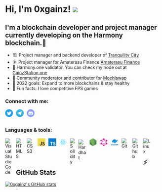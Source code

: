 # Hi, I'm 0xgainz! <img src="https://media.giphy.com/media/hvRJCLFzcasrR4ia7z/giphy.gif" width="28">

## I'm a blockchain developer and project manager currently developing on the Harmony blockchain.🤠

- 🏗️ Project manager and backend developer of [Tranquility City](https://tranquilitycity.one/) 
- ☀️ Project manager for Amaterasu Finance [Amaterasu Finance](https://www.amaterasu.finance/#/swap)
- 🤙 Harmony.one validator. You can check my node out at [GainzStation.one](https://gainzstation.one/)
- 🍡 Community moderator and contributor for [Mochiswap](https://mochiswap.io/)   
- 🥅 2022 goals: Expand to more blockchains & stay healthy
- 🔫 Fun facts: I love competitive FPS games

### Connect with me:
<a href ="https://twitter.com/0xgainzzz"><img align ="left" alt="Twitter" width="25px" src="./img/twitter.svg" style="padding-right:10px;"></a>
<a href ="https://t.me/GainzStation"><img align ="left" alt="Telegram" width="25px" src="./img/telegram.svg" style="padding-right:10px;"></a>
<a href ="https://discord.com/invite/tranquilitycity"><img align ="left" alt="Discord" width="25px" src="./img/discord.svg" style="padding-right:10px;"></a>

<br />
<br />

### Languages & tools:
<img align ="left" alt="Visual Studio Code" width="25px" src="https://cdn.jsdelivr.net/gh/devicons/devicon/icons/vscode/vscode-original.svg" style="padding-right:10px;" >
<img align="left"alt="HTML5" width="25px" src="https://cdn.jsdelivr.net/gh/devicons/devicon/icons/html5/html5-original.svg" style="padding-right:10px;" >
<img align="left" alt="CSS3" width="25px" src="https://cdn.jsdelivr.net/gh/devicons/devicon/icons/css3/css3-original.svg" style="padding-right:10px;" >
<img align="left" alt="JavaScript" width="25px" src="https://raw.githubusercontent.com/github/explore/80688e429a7d4ef2fca1e82350fe8e3517d3494d/topics/javascript/javascript.png" style="padding-right:10px;" />
<img align="left" alt="TypeScript" width="25px" src="https://raw.githubusercontent.com/github/explore/80688e429a7d4ef2fca1e82350fe8e3517d3494d/topics/typescript/typescript.png" style="padding-right:10px;" />
<img align="left" alt="Reactjs" width="25px" src="https://raw.githubusercontent.com/github/explore/80688e429a7d4ef2fca1e82350fe8e3517d3494d/topics/react/react.png" style="padding-right:10px;" >
<img align="left" alt="Solidity" width="17px" src="https://upload.wikimedia.org/wikipedia/commons/thumb/9/98/Solidity_logo.svg/579px-Solidity_logo.svg.png?20201202112837" style="padding-right:10px;" />
<img align="left" alt="Hardhat" width="25px" src="https://seeklogo.com/images/H/hardhat-logo-888739EBB4-seeklogo.com.png" style="padding-right:10px; padding-top: 4px;" />
<img align="left" alt="Nodejs" width="25px" src="https://raw.githubusercontent.com/github/explore/80688e429a7d4ef2fca1e82350fe8e3517d3494d/topics/nodejs/nodejs.png" style="padding-right:10px;" >
<img align="left" alt="Graphql" width="25px" src="https://raw.githubusercontent.com/github/explore/e65ef46ef3e7bc457c93622f6a89fe8d3fd131d5/topics/graphql/graphql.png" style="padding-right:10px;" >
<img align="left" alt="Docker" width="25px" src="https://raw.githubusercontent.com/github/explore/80688e429a7d4ef2fca1e82350fe8e3517d3494d/topics/docker/docker.png" style="padding-right:10px;" >
<img align="left" alt="Git" width="25px" src="https://upload.wikimedia.org/wikipedia/commons/3/3f/Git_icon.svg" style="padding-right:10px;" >
<img align="left" alt="Github" width="25px" src="https://user-images.githubusercontent.com/3369400/139447912-e0f43f33-6d9f-45f8-be46-2df5bbc91289.png" style="padding-right:10px;" >
<img align="left" alt="Linux" width="25px" src="https://upload.wikimedia.org/wikipedia/commons/thumb/f/f1/Icons8_flat_linux.svg/768px-Icons8_flat_linux.svg.png?20170610200026" style="padding-right:10px;" >

<br />
<br />

## ⚡ GitHub Stats

[![0xgainz's GitHub stats](https://github-readme-stats.vercel.app/api?username=0xgainz)](https://github.com/0xgainz/github-readme-stats)








